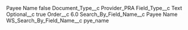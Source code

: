 <?xml version="1.0" encoding="UTF-8"?>
<CustomMetadata xmlns="http://soap.sforce.com/2006/04/metadata" xmlns:xsi="http://www.w3.org/2001/XMLSchema-instance" xmlns:xsd="http://www.w3.org/2001/XMLSchema">
    <label>Payee Name</label>
    <protected>false</protected>
    <values>
        <field>Document_Type__c</field>
        <value xsi:type="xsd:string">Provider_PRA</value>
    </values>
    <values>
        <field>Field_Type__c</field>
        <value xsi:type="xsd:string">Text</value>
    </values>
    <values>
        <field>Optional__c</field>
        <value xsi:type="xsd:boolean">true</value>
    </values>
    <values>
        <field>Order__c</field>
        <value xsi:type="xsd:double">6.0</value>
    </values>
    <values>
        <field>Search_By_Field_Name__c</field>
        <value xsi:type="xsd:string">Payee Name</value>
    </values>
    <values>
        <field>WS_Search_By_Field_Name__c</field>
        <value xsi:type="xsd:string">pye_name</value>
    </values>
</CustomMetadata>
